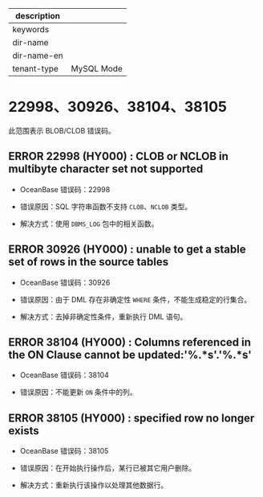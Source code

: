 |description||
|---|---|
|keywords||
|dir-name||
|dir-name-en||
|tenant-type|MySQL Mode|

# 22998、30926、38104、38105

此范围表示 BLOB/CLOB 错误码。

ERROR 22998 (HY000) : CLOB or NCLOB in multibyte character set not supported
-------------------------------------------------------------------------------------------------

* OceanBase 错误码：22998

* 错误原因：SQL 字符串函数不支持 `CLOB`、`NCLOB` 类型。

* 解决方式：使用 `DBMS_LOG` 包中的相关函数。

ERROR 30926 (HY000) : unable to get a stable set of rows in the source tables
--------------------------------------------------------------------------------------------------

* OceanBase 错误码：30926

* 错误原因：由于 DML 存在非确定性 `WHERE` 条件，不能生成稳定的行集合。

* 解决方式：去掉非确定性条件，重新执行 DML 语句。

ERROR 38104 (HY000) : Columns referenced in the ON Clause cannot be updated:'%.\*s'.'%.\*s'
----------------------------------------------------------------------------------------------------------------

* OceanBase 错误码：38104

* 错误原因：不能更新 `ON` 条件中的列。

ERROR 38105 (HY000) : specified row no longer exists
-------------------------------------------------------------------------

* OceanBase 错误码：38105

* 错误原因：在开始执行操作后，某行已被其它用户删除。

* 解决方式：重新执行该操作以处理其他数据行。
